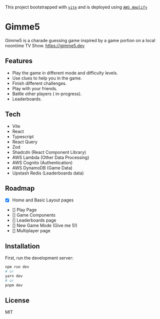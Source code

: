 This project bootstrapped with [`vite`](https://vitejs.dev/) and is deployed using [`AWS Amplify`](https://aws.amazon.com/amplify/)


# Gimme5

Gimme5 is a charade guessing game inspired by a game portion on a local noontime TV Show.
https://gimme5.dev

## Features
- Play the game in different mode and difficulty levels.
- Use clues to help you in the game.
- Finish different challenges.
- Play with your friends.
- Battle other players ( in-progress).
- Leaderboards.

## Tech
- Vite
- React
- Typescript
- React Query
- Zod
- Shadcdn (React Component Library)
- AWS Lambda (Other Data Processing)
- AWS Cognito (Authentication)
- AWS DynamoDB (Game Data)
- Upstash Redis (Leaderboards data)

## Roadmap
- [x] Home and Basic Layout pages
- [] Play Page
- [] Game Components
- [] Leaderboards page
- [] New Game Mode (Give me 5!)
- [] Multiplayer page

## Installation

First, run the development server:


```bash
npm run dev
# or
yarn dev
# or
pnpm dev
```

## License
MIT